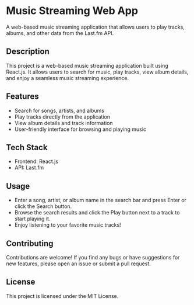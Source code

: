 # Music Streaming Web App

A web-based music streaming application that allows users to play tracks, albums, and other data from the Last.fm API.

## Description

This project is a web-based music streaming application built using React.js. It allows users to search for music, play tracks, view album details, and enjoy a seamless music streaming experience.

## Features

- Search for songs, artists, and albums
- Play tracks directly from the application
- View album details and track information
- User-friendly interface for browsing and playing music

## Tech Stack

- Frontend: React.js
- API: Last.fm

##  Usage

- Enter a song, artist, or album name in the search bar and press Enter or click the Search button.
- Browse the search results and click the Play button next to a track to start playing it.
- Enjoy listening to your favorite music tracks!

## Contributing

Contributions are welcome! If you find any bugs or have suggestions for new features, please open an issue or submit a pull request.

## License
This project is licensed under the MIT License.